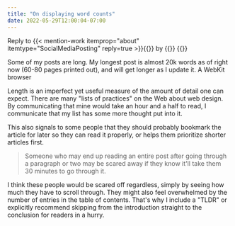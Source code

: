 ```yaml
---
title: "On displaying word counts"
date: 2022-05-29T12:00:04-07:00
---
```

<aside role="note">
Reply to {{< mention-work itemprop="about" itemtype="SocialMediaPosting" reply=true >}}{{<cited-work name="What's your opinion on writing the number of words in a blog post and the estimated time it'll take to read it?" url="https://social.treehouse.systems/@ayushnix/108364036611051719">}} by {{<indieweb-person first-name="Ayush" last-name="Agarwal" url="https://microblog.ayushnix.com/" itemprop="author">}}
{{</mention-work>}}
</aside>

Some of my posts are long. My longest post is almost 20k words as of right now (60-80 pages printed out), and will get longer as I update it. A WebKit browser

Length is an imperfect yet useful measure of the amount of detail one can expect. There are many "lists of practices" on the Web about web design. By communicating that mine would take an hour and a half to read, I communicate that my list has some more thought put into it.

This also signals to some people that they should probably bookmark the article for later so they can read it properly, or helps them prioritize shorter articles first.

> Someone who may end up reading an entire post after going through a paragraph or two may be scared away if they know it'll take them 30 minutes to go through it.

I think these people would be scared off regardless, simply by seeing how much they have to scroll through. They might also feel overwhelmed by the number of entries in the table of contents. That's why I include a "TLDR" or explicitly recommend skipping from the introduction straight to the conclusion for readers in a hurry.
